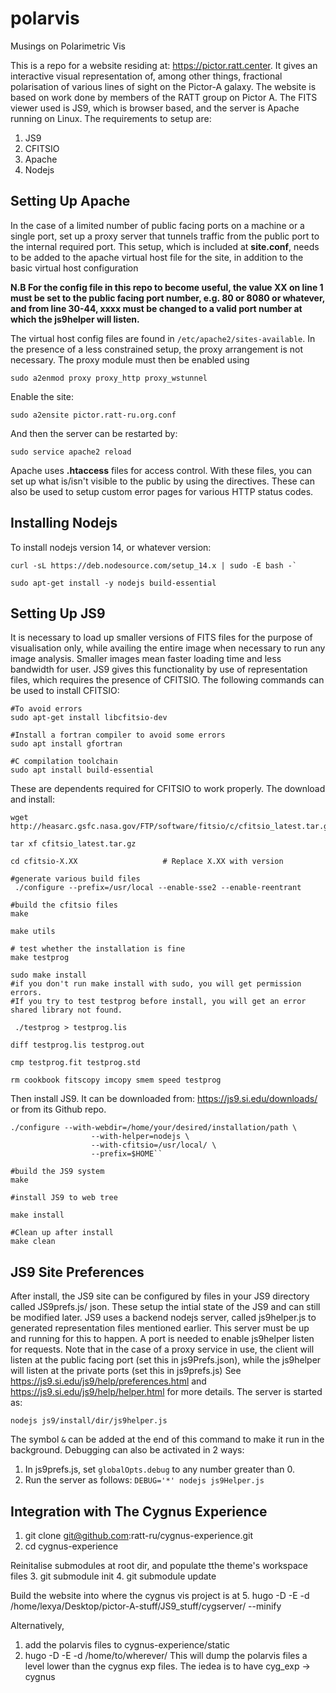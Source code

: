 # polarvis
Musings on Polarimetric Vis

This is a repo for a website residing at: https://pictor.ratt.center. It gives an interactive visual representation of, among other things, fractional polarisation of various lines of sight on the Pictor-A galaxy. The website is based on work done by members of the RATT group on Pictor A. The FITS viewer used is JS9, which is browser based, and the server is Apache running on Linux. The requirements to setup are:
1. JS9
2. CFITSIO
3. Apache
4. Nodejs

## Setting Up Apache 
In the case of a limited number of public facing ports on a machine or a single port, set up a proxy server that tunnels traffic from the public port to the internal required port. This setup, which is included at **site.conf**, needs to be added to the apache virtual host file for the site, in addition to the basic virtual host configuration 

**N.B For the config file in this repo to become useful, the value XX on line 1 must be set to the public facing port number, e.g. 80 or 8080 or whatever, and from line 30-44, xxxx must be changed to a valid port number at which the js9helper will listen.**

The virtual host config files are found in `/etc/apache2/sites-available`. In the presence of a less constrained setup, the proxy arrangement is not necessary. The proxy module must then be enabled using

`sudo a2enmod proxy proxy_http proxy_wstunnel`

Enable the site:

`sudo a2ensite pictor.ratt-ru.org.conf`

And then the server can be restarted by:

`sudo service apache2 reload`

Apache uses **.htaccess** files for access control. With these files, you can set up what is/isn't visible to the public by using the <Directory> directives. These can also be used to setup custom error pages for various HTTP status codes.

## Installing Nodejs

To install nodejs version 14, or whatever version:
```
curl -sL https://deb.nodesource.com/setup_14.x | sudo -E bash -`

sudo apt-get install -y nodejs build-essential
```

## Setting Up JS9
It is necessary to load up smaller versions of FITS files for the purpose of visualisation only, while availing the entire image when necessary to run any image analysis. Smaller images mean faster loading time and less bandwidth for user. JS9 gives this functionality by use of representation files, which requires the presence of CFITSIO. The following commands can be used to install CFITSIO:

```
#To avoid errors
sudo apt-get install libcfitsio-dev

#Install a fortran compiler to avoid some errors
sudo apt install gfortran

#C compilation toolchain
sudo apt install build-essential
```

These are dependents required for CFITSIO to work properly. The download and install:

```
wget http://heasarc.gsfc.nasa.gov/FTP/software/fitsio/c/cfitsio_latest.tar.gz

tar xf cfitsio_latest.tar.gz

cd cfitsio-X.XX                   # Replace X.XX with version

#generate various build files
 ./configure --prefix=/usr/local --enable-sse2 --enable-reentrant

#build the cfitsio files
make

make utils

# test whether the installation is fine
make testprog

sudo make install
#if you don't run make install with sudo, you will get permission errors. 
#If you try to test testprog before install, you will get an error shared library not found.

 ./testprog > testprog.lis

diff testprog.lis testprog.out

cmp testprog.fit testprog.std

rm cookbook fitscopy imcopy smem speed testprog
```

Then install JS9. It can be downloaded from: https://js9.si.edu/downloads/ or from its Github repo.

```
./configure --with-webdir=/home/your/desired/installation/path \
                  --with-helper=nodejs \
                  --with-cfitsio=/usr/local/ \
                  --prefix=$HOME``

#build the JS9 system
make

#install JS9 to web tree

make install

#Clean up after install
make clean
```

## JS9 Site Preferences
After install, the JS9 site can be configured by files in your JS9 directory called JS9prefs.js/ json. These setup the intial state of the JS9 and can still be modified later. JS9 uses a backend nodejs server, called js9helper.js to generated representation files mentioned earlier. This server must be up and running for this to happen. A port is needed to enable js9helper listen for requests. Note that in the case of a proxy service in use, the client will listen at the public facing port (set this in js9Prefs.json), while the js9helper will listen at the private ports (set this in js9prefs.js) See https://js9.si.edu/js9/help/preferences.html and https://js9.si.edu/js9/help/helper.html for more details. The server is started as:

`nodejs js9/install/dir/js9helper.js`

The symbol `&` can be added at the end of this command to make it run in the background. Debugging can also be activated in 2 ways:
1. In js9prefs.js, set `globalOpts.debug` to any number greater than 0.
2. Run the server as follows: `DEBUG='*' nodejs js9Helper.js`

## Integration with The Cygnus Experience
1. git clone git@github.com:ratt-ru/cygnus-experience.git
2. cd cygnus-experience

Reinitalise submodules at root dir, and populate tthe theme's workspace files
3. git submodule init
4. git submodule update

Build the website into where the cygnus vis project is at
5. hugo -D -E -d /home/lexya/Desktop/pictor-A-stuff/JS9_stuff/cygserver/ --minify

Alternatively, 
1. add the polarvis files to cygnus-experience/static
2. hugo -D -E -d /home/to/wherever/
This will dump the polarvis files a level lower than the cygnus exp files. The iedea is to have cyg_exp -> cygnus
